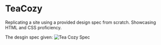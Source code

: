 
# TeaCozy
Replicating a site using a provided design spec from scratch. Showcasing HTML and CSS proficiency.

The desgin spec given:
![Tea Cozy Spec](https://user-images.githubusercontent.com/104288486/170185878-709b7d65-06b4-46df-bfe6-aa5ff68b8739.jpg)
